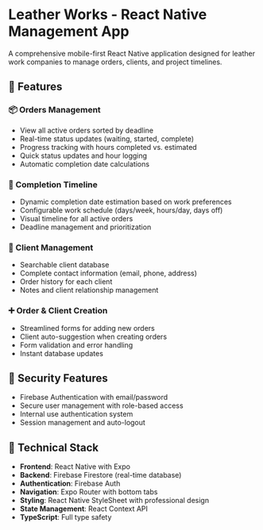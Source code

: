 # Leather Works - React Native Management App

A comprehensive mobile-first React Native application designed for leather work companies to manage orders, clients, and project timelines.

## 🚀 Features

### 📦 Orders Management
- View all active orders sorted by deadline
- Real-time status updates (waiting, started, complete)
- Progress tracking with hours completed vs. estimated
- Quick status updates and hour logging
- Automatic completion date calculations

### 📅 Completion Timeline
- Dynamic completion date estimation based on work preferences
- Configurable work schedule (days/week, hours/day, days off)
- Visual timeline for all active orders
- Deadline management and prioritization

### 👤 Client Management
- Searchable client database
- Complete contact information (email, phone, address)
- Order history for each client
- Notes and client relationship management

### ➕ Order & Client Creation
- Streamlined forms for adding new orders
- Client auto-suggestion when creating orders
- Form validation and error handling
- Instant database updates

## 🔐 Security Features

- Firebase Authentication with email/password
- Secure user management with role-based access
- Internal use authentication system
- Session management and auto-logout

## 📱 Technical Stack

- **Frontend**: React Native with Expo
- **Backend**: Firebase Firestore (real-time database)
- **Authentication**: Firebase Auth
- **Navigation**: Expo Router with bottom tabs
- **Styling**: React Native StyleSheet with professional design
- **State Management**: React Context API
- **TypeScript**: Full type safety

